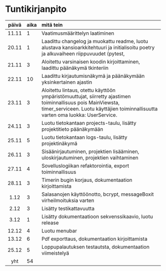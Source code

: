 # Tuntikirjanpito

| päivä | aika | mitä tein  |
| :----:|:-----| :-----|
| 11.11 | 1   | Vaatimusmäärittelyn laatiminen |
| 20.11 | 1   | Laadittu changelog ja muokattu readme, luotu alustava kansioarkkitehtuuri ja initialisoitu poetry ja alkuvaiheen riippuvuudet (pytest,  |
| 21.11 | 3   | Aloitettu varsinaisen koodin kirjoittaminen, laadittu päänäkymä tkinteriin |
| 22.11 | 10  | Laadittu kirjautumisnäkymä ja päänäkymään yksinkertainen ajastin |
| 23.11 | 3   | Aloitettu lintaus, otettu käyttöön ympäristömuuttujat, siirretty ajastimen toiminnallisuus pois MainViewsta, timer_serviceen. Luotu käyttäjien toiminnallisuutta varten oma luokka: UserService. |
| 24.11 | 3   | Luotu tietokantaan projects-taulu, lisätty projektitieto päänäkymään |
| 25.11 | 5   | Luotu tietokantaan logs-taulu, lisätty projektinäkymä |
| 26.11 | 3   | Sisäänirjautuminen, projektien lisääminen, uloskirjautuminen, projektien vaihtaminen |
| 27.11 | 4   | Sovelluslogiikan refaktorointia, export toiminnallisuus |
| 28.11 | 3   | Timerin bugin korjaus, dokumentaation kirjoittamista |
| 1.12  | 3   | Salasanojen käyttöönotto, bcrypt, messageBoxit  virheilmoituksia varten |
| 2.12  | 3   | Lisätty testikattavuutta |
| 3.12  | 1   | Lisätty dokumentaatioon sekvenssikaavio, luotu release | 
| 12.12 | 4   | Luotu menubar |
| 13.12 | 6   | Pdf exporttaus, dokumentaation kirjoittamista |
| 25.12 | 5   | Loppupalautuksen testautsta, dokumentaation viimeistelyä
| yht   | 54  | | 
